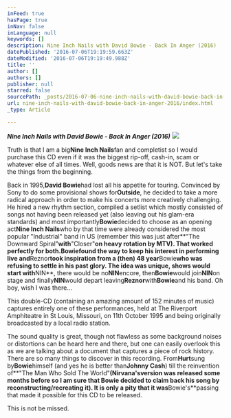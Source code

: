 ```yaml
---
inFeed: true
hasPage: true
inNav: false
inLanguage: null
keywords: []
description: Nine Inch Nails with David Bowie - Back In Anger (2016)
datePublished: '2016-07-06T19:19:59.663Z'
dateModified: '2016-07-06T19:19:49.988Z'
title: ''
author: []
authors: []
publisher: null
starred: false
sourcePath: _posts/2016-07-06-nine-inch-nails-with-david-bowie-back-in-anger-2016.md
url: nine-inch-nails-with-david-bowie-back-in-anger-2016/index.html
_type: Article

---
```

**_Nine Inch Nails with David Bowie - Back In Anger (2016)_**
![](https://the-grid-user-content.s3-us-west-2.amazonaws.com/33df3c54-15ac-4d98-ba2c-24de6807c26e.jpg)

Truth is that I am a big**Nine Inch Nails**fan and completist so I would purchase this CD even if it was the biggest rip-off, cash-in, scam or whatever else of all times. Well, goods news are that it is NOT. But let's take the things from the beginning.

Back in 1995,**David Bowie**had lost all his appetite for touring. Convinced by Sony to do some provisional shows for**Outside**, he decided to take a more radical approach in order to make his concerts more creatively challenging. He hired a new rhythm section, compiled a setlist which mostly consisted of songs not having been released yet (also leaving out his glam-era standards) and most importantly**Bowie**decided to choose as an opening act**Nine Inch Nails**who by that time were already considered the most popular "Industrial" band in US (remember this was just after**"The Downward Spiral"**with**"Closer"**on heavy rotation by MTV). That worked perfectly for both.**Bowie**found the way to keep his interest in performing live and**Reznor**took inspiration from a (then) 48 year**Bowie**who was refusing to settle in his past glory. The idea was unique, shows would start with**NIN**, there would be no**NIN**encore, then**Bowie**would join**NIN**on stage and finally**NIN**would depart leaving**Reznor**with**Bowie**and his band. Oh boy, wish I was there...

This double-CD (containing an amazing amount of 152 minutes of music) captures entirely one of these performances, held at The Riverport Amphiteatre in St Louis, Missouri, on 11th October 1995 and being originally broadcasted by a local radio station.

The sound quality is great, though not flawless as some background noises or distortions can be heard here and there, but one can easily overlook this as we are talking about a document that captures a piece of rock history. There are so many things to discover in this recording. From**Hurt**sung by**Bowie**himself (and yes he is better than**Johnny Cash**) till the reinvention of**"The Man Who Sold The World"**(**Nirvana's**version was released some months before so I am sure that Bowie decided to claim back his song by reconstructing/recreating it). It is only a pity that it was**Bowie's**passing that made it possible for this CD to be released.

This is not be missed.